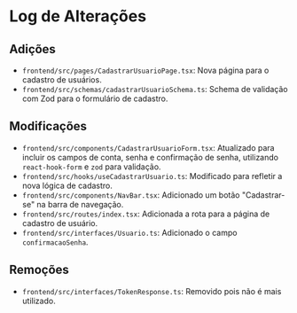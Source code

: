 # Log de Alterações

## Adições

- `frontend/src/pages/CadastrarUsuarioPage.tsx`: Nova página para o cadastro de usuários.
- `frontend/src/schemas/cadastrarUsuarioSchema.ts`: Schema de validação com Zod para o formulário de cadastro.

## Modificações

- `frontend/src/components/CadastrarUsuarioForm.tsx`: Atualizado para incluir os campos de conta, senha e confirmação de senha, utilizando `react-hook-form` e `zod` para validação.
- `frontend/src/hooks/useCadastrarUsuario.ts`: Modificado para refletir a nova lógica de cadastro.
- `frontend/src/components/NavBar.tsx`: Adicionado um botão "Cadastrar-se" na barra de navegação.
- `frontend/src/routes/index.tsx`: Adicionada a rota para a página de cadastro de usuário.
- `frontend/src/interfaces/Usuario.ts`: Adicionado o campo `confirmacaoSenha`.

## Remoções

- `frontend/src/interfaces/TokenResponse.ts`: Removido pois não é mais utilizado.
